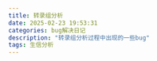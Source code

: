 ```yaml
---
title: 转录组分析
date: 2025-02-23 19:53:31
categories: bug解决日记
description: "转录组分析过程中出现的一些bug"
tags: 生信分析
---
```







